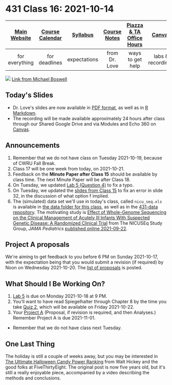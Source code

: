 # 431 Class 16: 2021-10-14

[Main Website](https://thomaselove.github.io/431/) | [Course Calendar](https://thomaselove.github.io/431/calendar.html) | [Syllabus](https://thomaselove.github.io/431-2021-syllabus/) | [Course Notes](https://thomaselove.github.io/431-notes/) | [Piazza & TA Office Hours](https://thomaselove.github.io/431/contact.html) | [Canvas](https://canvas.case.edu) | [Data and Code](https://github.com/THOMASELOVE/431-data)
:-----------: | :--------------: | :----------: | :---------: | :-------------: | :-----------: | :------------:
for everything | for deadlines | expectations | from Dr. Love | ways to get help | labs & recordings | for downloads

![](https://github.com/THOMASELOVE/431-2021/blob/main/classes/class16/images/boswell.jpg) [Link from Michael Boswell](https://twitter.com/VreemdeSiekteDr/status/1443981818735247361)

## Today's Slides

- Dr. Love's slides are now available in [PDF format](https://github.com/THOMASELOVE/431-2021/blob/main/classes/class16/431-class16-slides.pdf), as well as in [R Markdown](https://github.com/THOMASELOVE/431-2021/blob/main/classes/class16/431-class16-slides.Rmd).
- The recording will be made available approximately 24 hours after class through our Shared Google Drive and via Modules and Echo 360 on [Canvas](https://canvas.case.edu).

## Announcements

1. Remember that we do not have class on Tuesday 2021-10-19, because of CWRU Fall Break. 
2. Class 17 will be one week from today, on 2021-10-21.
3. Feedback on the **Minute Paper after Class 15** should be available by class time. The next Minute Paper will be after Class 18.
4. On Tuesday, we updated [Lab 5 (Question 4)](https://github.com/THOMASELOVE/431-2021/tree/main/labs/lab05) to fix a typo.
5. On Tuesday, we updated the [slides from Class 15](https://github.com/THOMASELOVE/431-2021/tree/main/classes/class15) to fix an error in slide 32, in the discussion of what option f implied.
6. The (simulated) data set we'll use in today's class, called `nicu_seq.xls` is available in [the data folder for this class](https://github.com/THOMASELOVE/431-2021/tree/main/classes/class16/data), as well as in the [431-data repository](https://github.com/THOMASELOVE/431-data). The motivating study is [Effect of Whole-Genome Sequencing on the Clinical Management of Acutely Ill Infants With Suspected Genetic Disease: A Randomized Clinical Trial](https://github.com/THOMASELOVE/431-2021/blob/main/classes/class16/NICUseq_Study_JAMA_Peds_2021-09-27.pdf) from The NICUSEq Study Group, *JAMA Pediatrics* [published online 2021-09-22](https://jamanetwork.com/journals/jamapediatrics/fullarticle/2784261).

## Project A proposals 

We're aiming to get feedback to you before 6 PM on Sunday 2021-10-17, with the expectation being that you would submit a revision (if required) by Noon on Wednesday 2021-10-20. The [list of proposals](https://github.com/THOMASELOVE/431-2021/blob/main/projectA/proposals.md) is posted.

## What Should I Be Working On?

1. [Lab 5](https://github.com/THOMASELOVE/431-2021/tree/main/labs/lab05) is due on Monday 2021-10-18 at 9 PM.
2. You'll want to have read Spiegelhalter through Chapter 8 by the time you take [Quiz 2](https://github.com/THOMASELOVE/431-2021/tree/main/quizzes), which will be available on Friday 2021-10-22.
3. Your [Project A](https://thomaselove.github.io/431-2021-projectA/) (Proposal, if revision is required, and then Analyses.) Remember Project A is due 2021-11-01.

- Remember that we do not have class next Tuesday.


## One Last Thing

The holiday is still a couple of weeks away, but you may be interested in [The Ultimate Halloween Candy Power Ranking](https://fivethirtyeight.com/videos/the-ultimate-halloween-candy-power-ranking/) from Walt Hickey and the good folks at FiveThirtyEight. The original post is now five years old, but it's still a really enjoyable piece, accompanied by a video describing the methods and conclusions.
